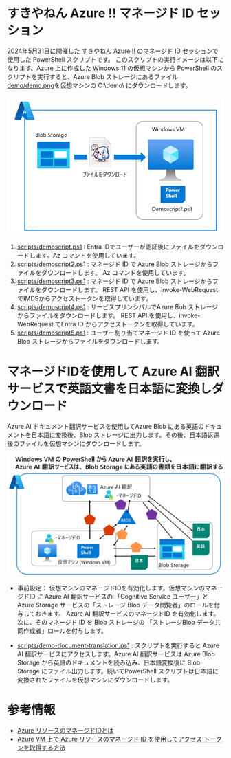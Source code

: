 # すきやねん Azure !! マネージド ID セッション

2024年5月31日に開催した すきやねん Azure !! のマネージド ID セッションで使用した PowerShell スクリプトです。
このスクリプトの実行イメージは以下になります。Azure 上に作成した Windows 11 の仮想マシンから PowerShell のスクリプトを実行すると、Azure Blob ストレージにあるファイル[demo/demo.png](/media/demo.png)を仮想マシンの C:\demo\ にダウンロードします。

![demoimage](/media/demo001.png)

1. [scripts/demoscript.ps1](scripts/demoscript.ps1)     : Entra IDでユーザーが認証後にファイルをダウンロードします。Az コマンドを使用しています。
1. [scripts/demoscript2.ps1](scripts/demoscript2.ps1)   : マネージド ID で Azure Blob ストレージからファイルをダウンロードします。 Az コマンドを使用しています。
1. [scripts/demoscript3.ps1](scripts/demoscript3.ps1)   : マネージド ID で Azure Blob ストレージからファイルをダウンロードします。 REST API を使用し、invoke-WebRequest でIMDSからアクセストークンを取得しています。
1. [scripts/demoscript4.ps1](scripts/demoscript4.ps1)   : サービスプリンシパルでAzure Bob ストレージからファイルをダウンロードします。 REST API を使用し、invoke-WebRequest でEntra ID からアクセストークンを取得しています。
1. [scripts/demoscript5.ps1](scripts/demoscript5.ps1)   : ユーザー割り当てマネージド ID を使って Azure Blob ストレージからファイルをダウンロードします。

# マネージドIDを使用して Azure AI 翻訳サービスで英語文書を日本語に変換しダウンロード
Azure AI ドキュメント翻訳サービスを使用してAzure Blob にある英語のドキュメントを日本語に変換後、Blob ストレージに出力します。その後、日本語返還後のファイルを仮想マシンにダウンロードします。

![demoimage](/media/demo002.png)
- 事前設定：
    仮想マシンのマネージドIDを有効化します。仮想マシンのマネージドID に Azure AI 翻訳サービスの 「Cognitive Service ユーザー」と Azure Storage サービスの「ストレージ Blob データ閲覧者」のロールを付与しておきます。
    Azure AI 翻訳サービスのマネージドID を有効化します。次に、そのマネージド ID を Blob ストレージの 「ストレージBlob データ共同作成者」ロールを付与します。

- [scripts/demo-document-translation.ps1](scripts/dem-doument-translation.ps1)     : スクリプトを実行すると Azure AI 翻訳サービスにアクセスします。Azure AI 翻訳サービスは Azure Blob Storage から英語のドキュメントを読み込み、日本語変換後に Blob Storage にファイル出力します。続いてPowerShell スクリプトは日本語に変換されたファイルを仮想マシンにダウンロードします。

# 参考情報

- [Azure リソースのマネージドIDとは](https://learn.microsoft.com/ja-jp/entra/identity/managed-identities-azure-resources/overview)
- [Azure VM 上で Azure リソースのマネージド ID を使用してアクセス トークンを取得する方法](https://learn.microsoft.com/ja-jp/entra/identity/managed-identities-azure-resources/how-to-use-vm-token)
